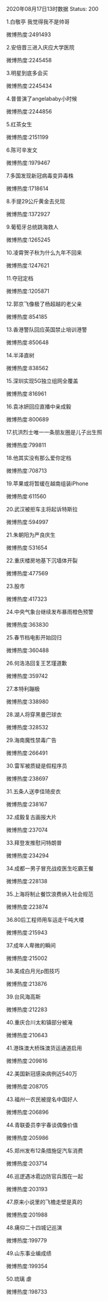 2020年08月17日13时数据
Status: 200

1.白敬亭 我觉得我不是帅哥

微博热度:2491493

2.安倍晋三进入庆应大学医院

微博热度:2245458

3.明星到底多会买

微博热度:2245434

4.普普演了angelababy小时候

微博热度:2244856

5.红茶女生

微博热度:2151199

6.陈可辛发文

微博热度:1979467

7.多国发现新冠病毒变异毒株

微博热度:1718614

8.手提29公斤黄金去兑现

微博热度:1372927

9.葡萄牙总统跳海救人

微博热度:1265245

10.凌霄贺子秋为什么九年不回来

微博热度:1247621

11.夺冠定档

微博热度:1205871

12.郭京飞像极了杨超越的老父亲

微博热度:854185

13.香港警队回应英国禁止培训港警

微博热度:850648

14.半泽直树

微博热度:838562

15.深圳实现5G独立组网全覆盖

微博热度:816961

16.袁冰妍回应直播中亲成毅

微博热度:800689

17.抗洪烈士唯一一条朋友圈是儿子出生照

微博热度:799811

18.他其实没有那么爱你定档

微博热度:708713

19.苹果或将暂缓在越南组装iPhone

微博热度:611560

20.武汉被拒车主将起诉特斯拉

微博热度:594997

21.朱朝阳为严良庆生

微博热度:531654

22.重庆楼房地基下沉墙体开裂

微博热度:477569

23.股市

微博热度:417323

24.中央气象台继续发布暴雨橙色预警

微博热度:363830

25.春节档电影开始回归

微博热度:360488

26.何洛洛回复王艺瑾道歉

微博热度:359742

27.本特利蹦极

微博热度:338980

28.湖人将穿黑曼巴球衣

微博热度:328532

29.海南魔性禁毒广告

微博热度:266491

30.雷军被质疑是假程序员

微博热度:238697

31.五条人送李佳琦皮衣

微博热度:238167

32.成毅复古画报大片

微博热度:237074

33.拜登发推慰问特朗普

微博热度:234294

34.成都一男子冒充战疫医生吃霸王餐

微博热度:228138

35.上海将制止餐饮浪费纳入社会规范

微博热度:223874

36.80后工程师用车运走千吨大楼

微博热度:215943

37.成年人卑微的瞬间

微博热度:215002

38.美成白月光p图技巧

微博热度:213876

39.台风海高斯

微博热度:212283

40.重庆合川太和镇部分被淹

微博热度:210643

41.港珠澳大桥珠澳货运通道启用

微博热度:209816

42.美国新冠感染病例近540万

微博热度:208705

43.福州一农民被提名中国好人

微博热度:206896

44.青联委员李宇春谈偶像价值

微博热度:205986

45.郑州发布12条措施促汽车消费

微博热度:203714

46.巡逻遇冰雹边防官兵围在一起

微博热度:203193

47.原来小说里的飞檐走壁是真的

微博热度:201988

48.痛仰二十四城记巡演

微博热度:199779

49.山东事业编成绩

微博热度:199354

50.琉璃 虐

微博热度:198733

